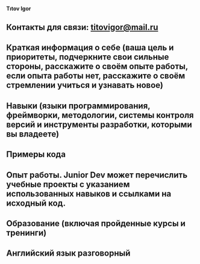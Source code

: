 #### Tıtov Igor
## Контакты для связи: titovigor@mail.ru
## Краткая информация о себе (ваша цель и приоритеты, подчеркните свои сильные стороны, расскажите о своём опыте работы, если опыта работы нет, расскажите о своём стремлении учиться и узнавать новое)
## Навыки (языки программирования, фреймворки, методологии, системы контроля версий и инструменты разработки, которыми вы владеете)
## Примеры кода
## Опыт работы. Junior Dev может перечислить учебные проекты с указанием использованных навыков и ссылками на исходный код.
## Образование (включая пройденные курсы и тренинги)
## Английский язык разговорный